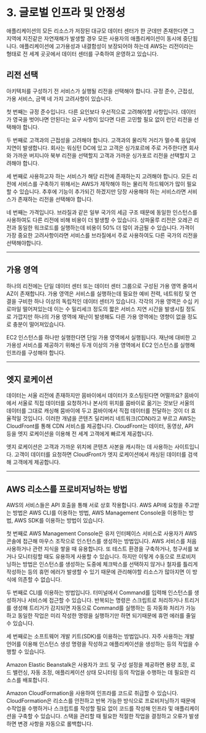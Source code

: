 # 3. 글로벌 인프라 및 안정성

애플리케이션의 모든 리소스가 저장된 대규모 데이터 센터가 한 군데만 존재한다면 그 지역에 지진같은 자연재해가 발생할 경우 모든 사용자의 애플리케이션이 동시에 중단됩니다. 애플리케이션에 고가용성과 내결함성이 보장되어야 하는데 AWS는 리전이라는 형태로 전 세계 곳곳에서 데이터 센터를 구축하여 운영하고 있습니다.

## 리전 선택

아키텍처를 구성하기 전 서비스가 실행될 리전을 선택해야 합니다. 규정 준수, 근접성, 가용 서비스, 금액 네 가지 고려사항이 있습니다.

첫 번째는 규정 준수입니다. 다른 요인보다 우선적으로 고려해야할 사항입니다. 데이터가 영국을 벗어나면 안된다는 요구 사항이 있다면 다른 고민할 필요 없이 런던 리전을 선택해야 합니다.

두 번째로 고객과의 근접성을 고려해야 합니다. 고객과의 물리적 거리가 멀수록 응답에 지연이 발생합니다. 회사는 워싱턴 DC에 있고 고객은 싱가포르에 주로 거주한다면 회사와 가까운 버지니아 북부 리전을 선택할지 고객과 가까운 싱가포르 리전을 선택할지 고려해야 합니다.

세 번째로 사용하고자 하는 서비스가 해당 리전에 존재하는지 고려해야 합니다. 모든 리전에 서비스를 구축하기 위해서는 AWS가 제작해야 하는 물리적 하드웨어가 많이 필요할 수 있습니다. 추후에 기능이 추가되긴 하겠지만 당장 사용해야 하는 서비스라면 서비스가 존재하는 리전을 선택해야 합니다.

네 번째는 가격입니다. 브라질과 같은 일부 국가의 세금 구조 때문에 동일한 인스턴스를 사용하여도 다른 리전에 비해 비용이 더 발생할 수 있습니다. 상파울루 리전은 오레곤 리전과 동일한 워크로드를 실행하는데 비용이 50% 더 많이 과금될 수 있습니다. 가격이 가장 중요한 고려사항이라면 서비스를 브라질에서 주로 사용하여도 다른 국가의 리전을 선택해야합니다.

---

## 가용 영역

하나의 리전에는 단일 데이터 센터 또는 데이터 센터 그룹으로 구성된 가용 영역 줄여서 AZ이 존재합니다. 가용 영역은 서비스를 실행하는데 필요한 예비 전력, 네트워킹 및 연결을 구비한 하나 이상의 독립적인 데이터 센터가 있습니다. 각각의 가용 영역은 수십 키로마일 떨어져있는데 이는 수 밀리세크 정도의 짧은 서비스 지연 시간을 발생시킬 정도로 가깝지만 하나의 가용 영역에 재난이 발생해도 다른 가용 영역에는 영향이 없을 정도로 충분이 떨어져있습니다.

EC2 인스턴스를 하나만 실행한다면 단일 가용 영역에서 실행됩니다. 재난에 대비한 고가용성 서비스를 제공하기 위해선 두개 이상의 가용 영역에서 EC2 인스턴스를 실행해 인프라를 구성해야 합니다.

---

## 엣지 로케이션

데이터는 서울 리전에 존재하지만 뭄바이에서 데이터가 호스팅된다면 어떨까요? 뭄바이에서 서울로 직접 데이터를 요청하거나 본사의 위치를 뭄바이로 옮기는 것보단 서울의 데이터를 그대로 캐싱해 뭄바이에 두고 뭄바이에서 직접 데이터를 전달하는 것이 더 효율적일 것입니다. 이러한 개념을 콘텐츠 딜리버리 네트워크(CDN)라고 부르고 AWS는 CloudFront를 통해 CDN 서비스를 제공합니다. CloudFront는 데이터, 동영상, API 등을 엣지 로케이션을 이용해 전 세계 고객에게 빠르게 제공합니다.

엣지 로케이션은 고객과 가까운 위치에 콘텐츠 사본을 캐시하는 데 사용하는 사이트입니다. 고객이 데이터를 요청하면 CloudFront가 엣지 로케이션에서 캐싱된 데이터를 검색해 고객에게 제공합니다.

---

## AWS 리소스를 프로비저닝하는 방법

AWS의 서비스들은 API 호출을 통해 서로 상호 작용합니다. AWS API에 요청을 주고받는 방법은 AWS CLI를 이용하는 방법, AWS Management Console을 이용하는 방법, AWS SDK를 이용하는 방법이 있습니다.

첫 번째로 AWS Management Console은 유저 인터페이스 서비스로 사용자가 AWS 콘솔에 접근해 마우스 조작으로 인스턴스를 생성하는 방법입니다. AWS 서비스를 처음 사용하거나 관련 지식을 쌓을 때 유용합니다. 또 테스트 환경을 구축하거나, 청구서를 보거나 모니터링할 때도 유용하게 사용할 수 있습니다. 하지만 이렇게 수동으로 프로비저닝하는 방법은 인스턴스를 생성하는 도중에 체크박스를 선택하지 않거나 철자를 틀리게 작성하는 등의 휴먼 에러가 발생할 수 있기 때문에 관리해야할 리소스가 많아지면 이 방식에 의존할 수 없습니다.

두 번째로 CLI를 이용하는 방법입니다. 터미널에서 Command를 입력해 인스턴스를 생성하거나 서비스에 접근할 수 있습니다. 반복되는 명령은 스크립트로 처리하거나 트리거를 생성해 트리거가 감지되면 자동으로 Command를 실행하는 등 자동화 처리가 가능하고 동일한 작업은 미리 작성한 명령을 실행하기만 하면 되기때문에 휴먼 에러를 줄일 수 있습니다.

세 번째로는 소프트웨어 개발 키트(SDK)를 이용하는 방법입니다. 자주 사용하는 개발 언어를 이용해 인스턴스 생성 명령을 작성하고 애플리케이션을 생성하는 등의 작업을 수행할 수 있습니다.

Amazon Elastic Beanstalk은 사용자가 코드 및 구성 설정을 제공하면 용량 조정, 로드 밸런싱, 자동 조정, 애플리케이션 상태 모니터링 등의 작업을 수행하는 데 필요한 리소스를 배포합니다.

Amazon CloudFormation을 사용하여 인프라를 코드로 취급할 수 있습니다. CloudFormation은 리소스를 안전하고 반복 가능한 방식으로 프로비저닝하기 때문에 수작업을 수행하거나 스크립트를 작성할 필요 없이 코드를 작성해 인프라 및 애플리케이션을 구축할 수 있습니다. 스택을 관리할 때 필요한 적절한 작업을 결정하고 오류가 발생하면 변경 사항을 자동으로 롤백합니다.
